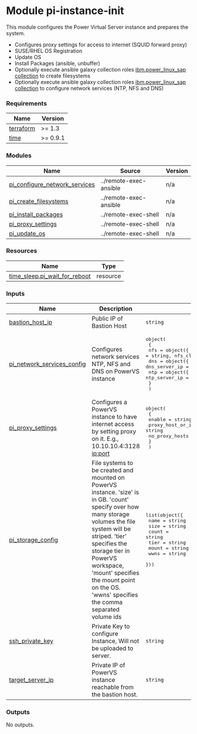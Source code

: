 # Module pi-instance-init

This module configures the Power Virtual Server instance and prepares the system.

- Configures proxy settings for access to internet (SQUID forward proxy)
- SUSE/RHEL OS Registration
- Update OS
- Install Packages (ansible, unbuffer)
- Optionally execute ansible galaxy collection roles [ibm.power_linux_sap collection](https://galaxy.ansible.com/ui/repo/published/ibm/power_linux_sap/) to create filesystems
- Optionally execute ansible galaxy collection roles [ibm.power_linux_sap collection](https://galaxy.ansible.com/ui/repo/published/ibm/power_linux_sap/) to configure network services (NTP, NFS and DNS)


<!-- BEGINNING OF PRE-COMMIT-TERRAFORM DOCS HOOK -->
### Requirements

| Name | Version |
|------|---------|
| <a name="requirement_terraform"></a> [terraform](#requirement\_terraform) | >= 1.3 |
| <a name="requirement_time"></a> [time](#requirement\_time) | >= 0.9.1 |

### Modules

| Name | Source | Version |
|------|--------|---------|
| <a name="module_pi_configure_network_services"></a> [pi\_configure\_network\_services](#module\_pi\_configure\_network\_services) | ../remote-exec-ansible | n/a |
| <a name="module_pi_create_filesystems"></a> [pi\_create\_filesystems](#module\_pi\_create\_filesystems) | ../remote-exec-ansible | n/a |
| <a name="module_pi_install_packages"></a> [pi\_install\_packages](#module\_pi\_install\_packages) | ../remote-exec-shell | n/a |
| <a name="module_pi_proxy_settings"></a> [pi\_proxy\_settings](#module\_pi\_proxy\_settings) | ../remote-exec-shell | n/a |
| <a name="module_pi_update_os"></a> [pi\_update\_os](#module\_pi\_update\_os) | ../remote-exec-shell | n/a |

### Resources

| Name | Type |
|------|------|
| [time_sleep.pi_wait_for_reboot](https://registry.terraform.io/providers/hashicorp/time/latest/docs/resources/sleep) | resource |

### Inputs

| Name | Description | Type | Default | Required |
|------|-------------|------|---------|:--------:|
| <a name="input_bastion_host_ip"></a> [bastion\_host\_ip](#input\_bastion\_host\_ip) | Public IP of Bastion Host | `string` | n/a | yes |
| <a name="input_pi_network_services_config"></a> [pi\_network\_services\_config](#input\_pi\_network\_services\_config) | Configures network services NTP, NFS and DNS on PowerVS instance | <pre>object(<br>    {<br>      nfs = object({ enable = bool, nfs_server_path = string, nfs_client_path = string })<br>      dns = object({ enable = bool, dns_server_ip = string })<br>      ntp = object({ enable = bool, ntp_server_ip = string })<br>    }<br>  )</pre> | n/a | yes |
| <a name="input_pi_proxy_settings"></a> [pi\_proxy\_settings](#input\_pi\_proxy\_settings) | Configures a PowerVS instance to have internet access by setting proxy on it. E.g., 10.10.10.4:3128 <ip:port> | <pre>object(<br>    {<br>      enable                = string<br>      proxy_host_or_ip_port = string<br>      no_proxy_hosts        = string<br>    }<br>  )</pre> | n/a | yes |
| <a name="input_pi_storage_config"></a> [pi\_storage\_config](#input\_pi\_storage\_config) | File systems to be created and mounted on PowerVS instance. 'size' is in GB. 'count' specify over how many storage volumes the file system will be striped. 'tier' specifies the storage tier in PowerVS workspace, 'mount' specifies the mount point on the OS. 'wwns' specifies the comma separated volume ids | <pre>list(object({<br>    name  = string<br>    size  = string<br>    count = string<br>    tier  = string<br>    mount = string<br>    wwns  = string<br>  }))</pre> | n/a | yes |
| <a name="input_ssh_private_key"></a> [ssh\_private\_key](#input\_ssh\_private\_key) | Private Key to configure Instance, Will not be uploaded to server. | `string` | n/a | yes |
| <a name="input_target_server_ip"></a> [target\_server\_ip](#input\_target\_server\_ip) | Private IP of PowerVS instance reachable from the bastion host. | `string` | n/a | yes |

### Outputs

No outputs.
<!-- END OF PRE-COMMIT-TERRAFORM DOCS HOOK -->
